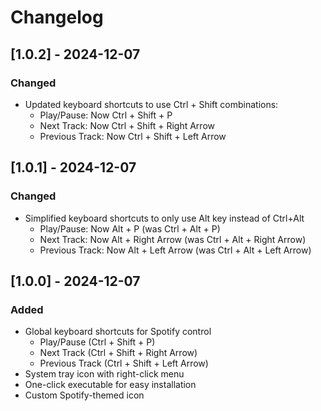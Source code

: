 # Changelog

## [1.0.2] - 2024-12-07

### Changed
- Updated keyboard shortcuts to use Ctrl + Shift combinations:
  - Play/Pause: Now Ctrl + Shift + P
  - Next Track: Now Ctrl + Shift + Right Arrow
  - Previous Track: Now Ctrl + Shift + Left Arrow

## [1.0.1] - 2024-12-07

### Changed
- Simplified keyboard shortcuts to only use Alt key instead of Ctrl+Alt
  - Play/Pause: Now Alt + P (was Ctrl + Alt + P)
  - Next Track: Now Alt + Right Arrow (was Ctrl + Alt + Right Arrow)
  - Previous Track: Now Alt + Left Arrow (was Ctrl + Alt + Left Arrow)

## [1.0.0] - 2024-12-07

### Added
- Global keyboard shortcuts for Spotify control
  - Play/Pause (Ctrl + Shift + P)
  - Next Track (Ctrl + Shift + Right Arrow)
  - Previous Track (Ctrl + Shift + Left Arrow)
- System tray icon with right-click menu
- One-click executable for easy installation
- Custom Spotify-themed icon

